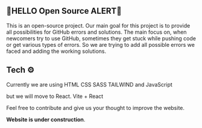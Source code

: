 ## 🚨HELLO Open Source ALERT🚨
This is an open-source project. Our main goal for this project is to provide all possibilities for GitHub errors and solutions. The main focus on, when newcomers try to use GitHub, sometimes they get stuck while pushing code or get various types of errors. So we are trying to add all possible errors we faced and adding the working solutions.


## Tech ⚙️
Currently we are using HTML CSS SASS TAILWIND and JavaScript

but we will move to React. Vite + React

Feel free to contribute and give us your thought to improve the website.

**Website is under construction**.
